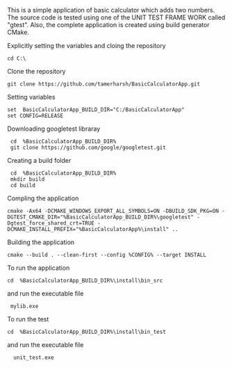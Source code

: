 This is a simple application of basic calculator which adds two numbers. The source code is tested using one of the UNIT TEST FRAME WORK called "gtest". Also, the complete application is created using build generator CMake.

Explicitly setting the variables and cloing the repository

    cd C:\

Clone the repository

    git clone https://github.com/tamerharsh/BasicCalculatorApp.git

Setting variables

    set  BasicCalculatorApp_BUILD_DIR="C:/BasicCalculatorApp"
    set CONFIG=RELEASE

Downloading googletest libraray
  
     cd  %BasicCalculatorApp_BUILD_DIR% 
     git clone https://github.com/google/googletest.git

Creating a build folder

     cd  %BasicCalculatorApp_BUILD_DIR%
     mkdir build  
     cd build 

Compling the application

    cmake -Ax64 -DCMAKE_WINDOWS_EXPORT_ALL_SYMBOLS=ON -DBUILD_SDK_PKG=ON -DGTEST_CMAKE_DIR="%BasicCalculatorApp_BUILD_DIR%\googletest" -Dgtest_force_shared_crt=TRUE -DCMAKE_INSTALL_PREFIX="%BasicCalculatorApp%\install" ..

Building the application

    cmake --build . --clean-first --config %CONFIG% --target INSTALL

To run the application

    cd  %BasicCalculatorApp_BUILD_DIR%\install\bin_src 

and run the executable file 
     
     mylib.exe

  
To run the test

    cd  %BasicCalculatorApp_BUILD_DIR%\install\bin_test
 and run the executable file 
    
      unit_test.exe

